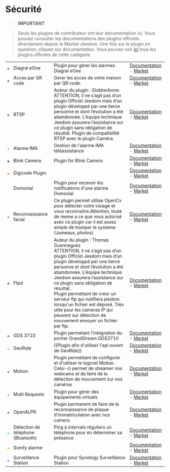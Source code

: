 
# Sécurité


>**IMPORTANT**

>Seuls les plugins de contributeur ont leur documentation ici. Vous pouvez consulter les documentations des plugins officiels directement depuis le Market Jeedom. Une fois sur le plugin en question, cliquez sur documentation.
>Vous pouvez voir [ici](https://market.jeedom.com/index.php?v=d&p=market&type=plugin&categorie=security) tous les plugins officiels de cette catégorie

| | | | |
|--- | --- | --- | ---|
|<img src="Diagral_eOne/Diagral_eOne_icon.png" class="pluginLogo" width="100" />|Diagral eOne|Plugin pour gérer les alarmes Diagral eOne|[Documentation](https://mguyard.github.io/Jeedom-Diagral_eOne/#language#/) - [Market](https://market.jeedom.com/index.php?v=d&p=market_display&id=3820)|
|<img src="QRacces/QRacces_icon.png" class="pluginLogo" width="100" />|Acces par QR code|Gerer les acces de votre maison par QR code.|[Documentation](http://mika-nt28.github.io/Documentations/QRacces/#language#) - [Market](https://market.jeedom.com/index.php?v=d&p=market_display&id=3758)|
|<img src="RTSP/RTSP_icon.png" class="pluginLogo" width="100" />|RTSP|Auteur du plugin : Slobberbone.<br/>ATTENTION, il ne s’agit pas d’un plugin Officiel Jeedom mais d’un plugin développé par une tierce personne et dont l’évolution a été abandonnée. L’équipe technique Jeedom assurera l’assistance sur ce plugin sans obligation de résultat. Plugin de compatibilité RTSP avec le plugin Caméra.|[Documentation](https://jeedom.github.io/plugin-RTSP/#language#/) - [Market](https://market.jeedom.com/index.php?v=d&p=market_display&id=2177)|
|<img src="alarme_IMA/alarme_IMA_icon.png" class="pluginLogo" width="100" />|Alarme IMA|Gestion de l'alarme IMA téléassistance|[Documentation](https://lplancke.github.io/jeedom_alarme_IMA/#language#/) - [Market](https://market.jeedom.com/index.php?v=d&p=market_display&id=3184)|
|<img src="blink_camera/blink_camera_icon.png" class="pluginLogo" width="100" />|Blink Camera|Plugin for Blink Camera|[Documentation](https://d9-197.github.io/blink_camera/#language#) - [Market](https://market.jeedom.com/index.php?v=d&p=market_display&id=3776)|
|<img src="digicode/digicode_icon.png" class="pluginLogo" width="100" />|Digicode Plugin||[Documentation](https://jmz84.github.io/plugin-digicode/#language#/) - [Market](https://market.jeedom.com/index.php?v=d&p=market_display&id=3436)|
|<img src="domonial/domonial_icon.png" class="pluginLogo" width="100" />|Domonial|Plugin pour recevoir les notifications d'une alarme Domonial|[Documentation](https://apages2.github.io/pluginjeedom-domonial/#language#/) - [Market](https://market.jeedom.com/index.php?v=d&p=market_display&id=2857)|
|<img src="facerecognition/facerecognition_icon.png" class="pluginLogo" width="100" />|Reconnaissance facial|Ce plugin permet utilise OpenCv pour détecter votre visiage et vous reconnaitre.Attention, toute de meme a ce que vous autorisé avec ce plugin car il est assez simple de tromper le systeme (Jumeaux, photos)|[Documentation](http://mika-nt28.github.io/Documentations/facerecognition/#language#/) - [Market](https://market.jeedom.com/index.php?v=d&p=market_display&id=3863)|
|<img src="ftpd/ftpd_icon.png" class="pluginLogo" width="100" />|Ftpd|Auteur du plugin : Thomas Guenneguez<br>ATTENTION, il ne s’agit pas d’un plugin Officiel Jeedom mais d’un plugin développé par une tierce personne et dont l’évolution a été abandonnée. L’équipe technique Jeedom assurera l’assistance sur ce plugin sans obligation de résultat.<br>Plugin permettant de creer un serveur ftp qui notifiera jeedom lorsqu'un fichier est déposé. Très utile pour les cameras IP qui peuvent sur détection de mouvement envoyer un fichier par ftp.|[Documentation](https://jeedom.github.io/documentation/third_plugin/ftpd/#language#/index.html) - [Market](https://market.jeedom.com/index.php?v=d&p=market_display&id=2843)|
|<img src="gds3710/gds3710_icon.png" class="pluginLogo" width="100" />|GDS 3710|Plugin permetant l'intégration du portier GrandStream GDS3710|[Documentation](https://ripleyxlr8.github.io/jeedom-plugin-gds3710/#language#/) - [Market](https://market.jeedom.com/index.php?v=d&p=market_display&id=3487)|
|<img src="georide/georide_icon.png" class="pluginLogo" width="100" />|GeoRide|{{Plugin afin d'utiliser l'api ouvert de GeoRide}}|[Documentation](https://github.com/ImoucheG/GeoRide-Jeedom-Source) - [Market](https://market.jeedom.com/index.php?v=d&p=market_display&id=3714)|
|<img src="motion/motion_icon.png" class="pluginLogo" width="100" />|Motion|Plugin permettant de configurer et d'utiliser le logiciel Motion. Celui-ci permet de streamer nos webcams et de faire de la détection de mouvement sur nos caméras|[Documentation](https://mika-nt28.github.io/Documentations/motion/#language#/) - [Market](https://market.jeedom.com/index.php?v=d&p=market_display&id=1542)|
|<img src="multiRequests/multiRequests_icon.png" class="pluginLogo" width="100" />|Multi Requests|Plugin pour gérer des équipements virtuels|[Documentation](https://github.com/KiwiHC16/multi-requests/tree/beta/docs) - [Market](https://market.jeedom.com/index.php?v=d&p=market_display&id=3441)|
|<img src="openalpr/openalpr_icon.png" class="pluginLogo" width="100" />|OpenALPR|Plugin permanent de faire de la reconnaissance de plaque d'immatriculation avec nos camera|[Documentation](https://mika-nt28.github.io/Documentations/openalpr/#language#) - [Market](https://market.jeedom.com/index.php?v=d&p=market_display&id=1613)|
|<img src="phone_detection/phone_detection_icon.png" class="pluginLogo" width="100" />|Détection de téléphone (Bluetooth)|Ping à intervals réguliers un téléphone pour en déterminer sa présence|[Documentation](https://github.com/sebmafate/phone_detection) - [Market](https://market.jeedom.com/index.php?v=d&p=market_display&id=3852)|
|<img src="protexiom/protexiom_icon.png" class="pluginLogo" width="100" />|Somfy alarme||[Documentation](https://fdp1nm.github.io/plugin-protexiom/#language#/) - [Market](https://market.jeedom.com/index.php?v=d&p=market_display&id=510)|
|<img src="surveillanceStation/surveillanceStation_icon.png" class="pluginLogo" width="100" />|Surveillance Station|Plugin pour Synology Surveillance Station|[Documentation](https://surveillancestation.github.io/surveillancestation/surveillancestation/fr_FR/) - [Market](https://market.jeedom.com/index.php?v=d&p=market_display&id=1303)|
